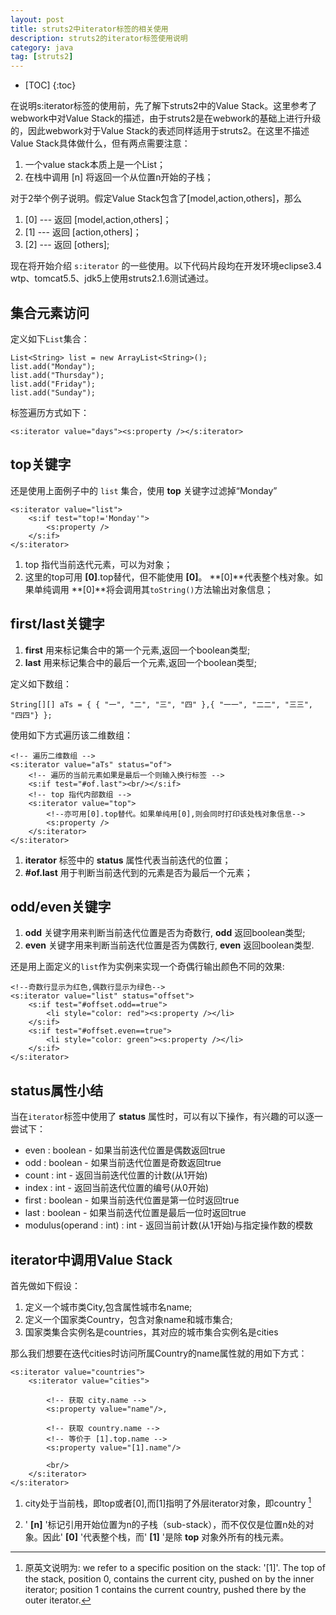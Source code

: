 ```yaml
---
layout: post
title: struts2中iterator标签的相关使用
description: struts2的iterator标签使用说明
category: java
tag: [struts2]
---
```


* [TOC]
{:toc}


在说明s:iterator标签的使用前，先了解下struts2中的Value Stack。这里参考了webwork中对Value Stack的描述，由于struts2是在webwork的基础上进行升级的，因此webwork对于Value Stack的表述同样适用于struts2。在这里不描述Value Stack具体做什么，但有两点需要注意：

1. 一个value stack本质上是一个List；
2. 在栈中调用 [n] 将返回一个从位置n开始的子栈；

对于2举个例子说明。假定Value Stack包含了[model,action,others]，那么

1. [0] --- 返回 [model,action,others]；
2. [1] --- 返回 [action,others]；
3. [2] --- 返回 [others];

现在将开始介绍 `s:iterator` 的一些使用。以下代码片段均在开发环境eclipse3.4 wtp、tomcat5.5、jdk5上使用struts2.1.6测试通过。

## 集合元素访问

定义如下`List`集合：

    List<String> list = new ArrayList<String>();
    list.add("Monday");
    list.add("Thursday");
    list.add("Friday");
    list.add("Sunday");

标签遍历方式如下：

    <s:iterator value="days"><s:property /></s:iterator>

## top关键字

还是使用上面例子中的 `list` 集合，使用 **top** 关键字过滤掉“Monday”

    <s:iterator value="list">
        <s:if test="top!='Monday'">
            <s:property />
        </s:if>
    </s:iterator>

1. top 指代当前迭代元素，可以为对象；
2. 这里的top可用 **[0]**.top替代，但不能使用 **[0]**。 **[0]**代表整个栈对象。如果单纯调用 **[0]**将会调用其`toString()`方法输出对象信息；

## first/last关键字

1. **first** 用来标记集合中的第一个元素,返回一个boolean类型;
2. **last** 用来标记集合中的最后一个元素,返回一个boolean类型;

定义如下数组：

    String[][] aTs = { { "一", "二", "三", "四" },{ "一一", "二二", "三三", "四四"} };

使用如下方式遍历该二维数组：

    <!-- 遍历二维数组 -->
    <s:iterator value="aTs" status="of">
        <!-- 遍历的当前元素如果是最后一个则输入换行标签 -->
        <s:if test="#of.last"><br/></s:if>
        <!-- top 指代内部数组 -->
        <s:iterator value="top">
            <!--亦可用[0].top替代。如果单纯用[0],则会同时打印该处栈对象信息-->
            <s:property />
        </s:iterator>
    </s:iterator>

1. **iterator** 标签中的 **status** 属性代表当前迭代的位置；
2. **#of.last** 用于判断当前迭代到的元素是否为最后一个元素；

## odd/even关键字

1. **odd** 关键字用来判断当前迭代位置是否为奇数行, **odd** 返回boolean类型;
2. **even** 关键字用来判断当前迭代位置是否为偶数行, **even** 返回boolean类型.

还是用上面定义的`list`作为实例来实现一个奇偶行输出颜色不同的效果:

    <!--奇数行显示为红色,偶数行显示为绿色-->
    <s:iterator value="list" status="offset">
        <s:if test="#offset.odd==true">
            <li style="color: red"><s:property /></li>
        </s:if>
        <s:if test="#offset.even==true">
            <li style="color: green"><s:property /></li>
        </s:if>
    </s:iterator>

## status属性小结

当在`iterator`标签中使用了 **status** 属性时，可以有以下操作，有兴趣的可以逐一尝试下：

- even : boolean - 如果当前迭代位置是偶数返回true
- odd : boolean - 如果当前迭代位置是奇数返回true
- count : int - 返回当前迭代位置的计数(从1开始)
- index : int - 返回当前迭代位置的编号(从0开始)
- first : boolean - 如果当前迭代位置是第一位时返回true
- last : boolean - 如果当前迭代位置是最后一位时返回true
- modulus(operand : int) : int - 返回当前计数(从1开始)与指定操作数的模数

## iterator中调用Value Stack

首先做如下假设：

1. 定义一个城市类City,包含属性城市名name;
2. 定义一个国家类Country，包含对象name和城市集合;
3. 国家类集合实例名是countries，其对应的城市集合实例名是cities

那么我们想要在迭代cities时访问所属Country的name属性就的用如下方式：

    <s:iterator value="countries">
        <s:iterator value="cities">

            <!-- 获取 city.name -->
            <s:property value="name"/>,

            <!-- 获取 country.name -->
            <!-- 等价于 [1].top.name -->
            <s:property value="[1].name"/>

            <br/>
        </s:iterator>
    </s:iterator>


1. city处于当前栈，即top或者[0],而[1]指明了外层iterator对象，即country [^comment]

2. ' **[n]** '标记引用开始位置为n的子栈（sub-stack），而不仅仅是位置n处的对象。因此' **[0]** '代表整个栈，而' **[1]** '是除 **top** 对象外所有的栈元素。



[^comment]: 原英文说明为: we refer to a specific position on the stack: '[1]'. The top of the stack, position 0, contains the current city, pushed on by the inner iterator; position 1 contains the current country, pushed there by the outer iterator.